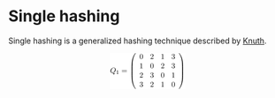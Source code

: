 # Single hashing

Single hashing is a generalized hashing technique described by [Knuth](https://www.maa.org/sites/default/files/pdf/upload_library/22/Ford/DonaldKnuth.pdf).

<div align="center">
  <img src="figures/matrix1.png">
</div>
